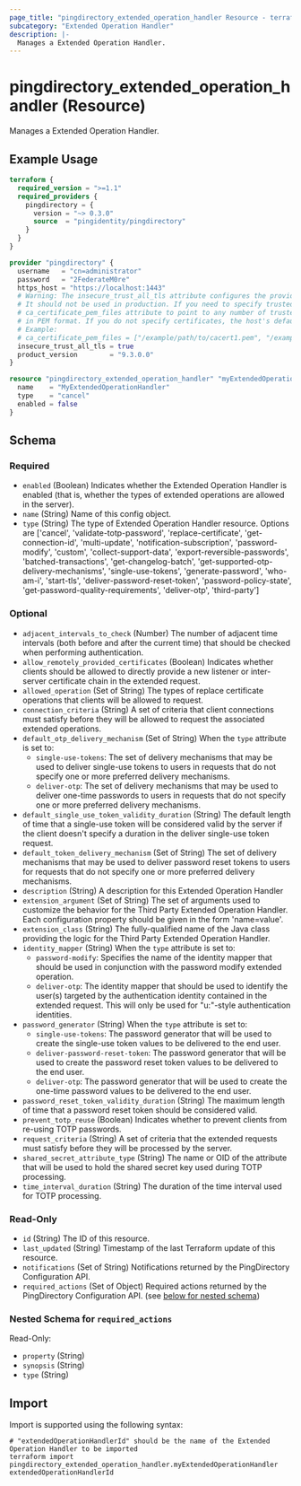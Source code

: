 ```yaml
---
page_title: "pingdirectory_extended_operation_handler Resource - terraform-provider-pingdirectory"
subcategory: "Extended Operation Handler"
description: |-
  Manages a Extended Operation Handler.
---
```


# pingdirectory_extended_operation_handler (Resource)

Manages a Extended Operation Handler.

## Example Usage

```terraform
terraform {
  required_version = ">=1.1"
  required_providers {
    pingdirectory = {
      version = "~> 0.3.0"
      source  = "pingidentity/pingdirectory"
    }
  }
}

provider "pingdirectory" {
  username   = "cn=administrator"
  password   = "2FederateM0re"
  https_host = "https://localhost:1443"
  # Warning: The insecure_trust_all_tls attribute configures the provider to trust any certificate presented by the PingDirectory server.
  # It should not be used in production. If you need to specify trusted CA certificates, use the
  # ca_certificate_pem_files attribute to point to any number of trusted CA certificate files
  # in PEM format. If you do not specify certificates, the host's default root CA set will be used.
  # Example:
  # ca_certificate_pem_files = ["/example/path/to/cacert1.pem", "/example/path/to/cacert2.pem"]
  insecure_trust_all_tls = true
  product_version        = "9.3.0.0"
}

resource "pingdirectory_extended_operation_handler" "myExtendedOperationHandler" {
  name    = "MyExtendedOperationHandler"
  type    = "cancel"
  enabled = false
}
```

<!-- schema generated by tfplugindocs -->
## Schema

### Required

- `enabled` (Boolean) Indicates whether the Extended Operation Handler is enabled (that is, whether the types of extended operations are allowed in the server).
- `name` (String) Name of this config object.
- `type` (String) The type of Extended Operation Handler resource. Options are ['cancel', 'validate-totp-password', 'replace-certificate', 'get-connection-id', 'multi-update', 'notification-subscription', 'password-modify', 'custom', 'collect-support-data', 'export-reversible-passwords', 'batched-transactions', 'get-changelog-batch', 'get-supported-otp-delivery-mechanisms', 'single-use-tokens', 'generate-password', 'who-am-i', 'start-tls', 'deliver-password-reset-token', 'password-policy-state', 'get-password-quality-requirements', 'deliver-otp', 'third-party']

### Optional

- `adjacent_intervals_to_check` (Number) The number of adjacent time intervals (both before and after the current time) that should be checked when performing authentication.
- `allow_remotely_provided_certificates` (Boolean) Indicates whether clients should be allowed to directly provide a new listener or inter-server certificate chain in the extended request.
- `allowed_operation` (Set of String) The types of replace certificate operations that clients will be allowed to request.
- `connection_criteria` (String) A set of criteria that client connections must satisfy before they will be allowed to request the associated extended operations.
- `default_otp_delivery_mechanism` (Set of String) When the `type` attribute is set to:
  - `single-use-tokens`: The set of delivery mechanisms that may be used to deliver single-use tokens to users in requests that do not specify one or more preferred delivery mechanisms.
  - `deliver-otp`: The set of delivery mechanisms that may be used to deliver one-time passwords to users in requests that do not specify one or more preferred delivery mechanisms.
- `default_single_use_token_validity_duration` (String) The default length of time that a single-use token will be considered valid by the server if the client doesn't specify a duration in the deliver single-use token request.
- `default_token_delivery_mechanism` (Set of String) The set of delivery mechanisms that may be used to deliver password reset tokens to users for requests that do not specify one or more preferred delivery mechanisms.
- `description` (String) A description for this Extended Operation Handler
- `extension_argument` (Set of String) The set of arguments used to customize the behavior for the Third Party Extended Operation Handler. Each configuration property should be given in the form 'name=value'.
- `extension_class` (String) The fully-qualified name of the Java class providing the logic for the Third Party Extended Operation Handler.
- `identity_mapper` (String) When the `type` attribute is set to:
  - `password-modify`: Specifies the name of the identity mapper that should be used in conjunction with the password modify extended operation.
  - `deliver-otp`: The identity mapper that should be used to identify the user(s) targeted by the authentication identity contained in the extended request. This will only be used for "u:"-style authentication identities.
- `password_generator` (String) When the `type` attribute is set to:
  - `single-use-tokens`: The password generator that will be used to create the single-use token values to be delivered to the end user.
  - `deliver-password-reset-token`: The password generator that will be used to create the password reset token values to be delivered to the end user.
  - `deliver-otp`: The password generator that will be used to create the one-time password values to be delivered to the end user.
- `password_reset_token_validity_duration` (String) The maximum length of time that a password reset token should be considered valid.
- `prevent_totp_reuse` (Boolean) Indicates whether to prevent clients from re-using TOTP passwords.
- `request_criteria` (String) A set of criteria that the extended requests must satisfy before they will be processed by the server.
- `shared_secret_attribute_type` (String) The name or OID of the attribute that will be used to hold the shared secret key used during TOTP processing.
- `time_interval_duration` (String) The duration of the time interval used for TOTP processing.

### Read-Only

- `id` (String) The ID of this resource.
- `last_updated` (String) Timestamp of the last Terraform update of this resource.
- `notifications` (Set of String) Notifications returned by the PingDirectory Configuration API.
- `required_actions` (Set of Object) Required actions returned by the PingDirectory Configuration API. (see [below for nested schema](#nestedatt--required_actions))

<a id="nestedatt--required_actions"></a>
### Nested Schema for `required_actions`

Read-Only:

- `property` (String)
- `synopsis` (String)
- `type` (String)

## Import

Import is supported using the following syntax:

```shell
# "extendedOperationHandlerId" should be the name of the Extended Operation Handler to be imported
terraform import pingdirectory_extended_operation_handler.myExtendedOperationHandler extendedOperationHandlerId
```

